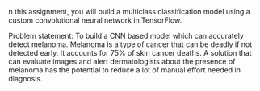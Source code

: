 n this assignment, you will build a multiclass classification model using a custom convolutional neural network in TensorFlow. 

 

Problem statement: To build a CNN based model which can accurately detect melanoma. Melanoma is a type of cancer that can be deadly if not detected early. It accounts for 75% of skin cancer deaths.
A solution that can evaluate images and alert dermatologists about the presence of melanoma has the potential to reduce a lot of manual effort needed in diagnosis.
